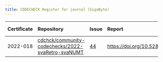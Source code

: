 ```yaml
---
title: CODECHECK Register for journal (GigaByte)
---
```



|Certificate |Repository                                        |Issue |Report                                 |Check date |
|:-------|:--------------------------------|:---|:--------------------------|:----------|
|2022-018    |[cdchck/community-codechecks/2022-svaRetro-svaNUMT](https://gitlab.com/cdchck/community-codechecks/2022-svaRetro-svaNUMT)|[44](https://github.com/codecheckers/register/issues/44)|https://doi.org/10.5281/zenodo.7084333 |2022-09-27 |
